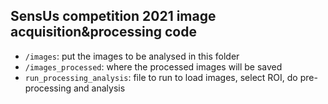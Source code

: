 ## SensUs competition 2021 image acquisition&processing code

* `/images`: put the images to be analysed in this folder 
* `/images_processed`: where the processed images will be saved
* `run_processing_analysis`: file to run to load images, select ROI, do pre-processing and analysis
